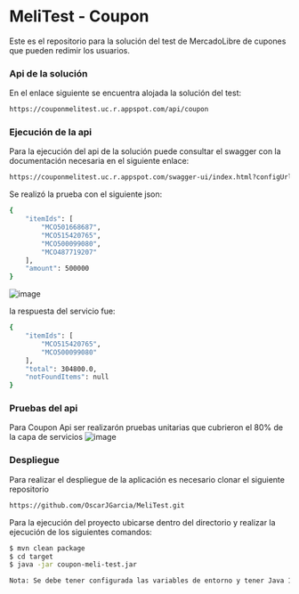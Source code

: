 # MeliTest - Coupon

Este es el repositorio para la solución del test de MercadoLibre de cupones que pueden redimir los usuarios.

### Api de la solución

En el enlace siguiente se encuentra alojada la solución del test:


```sh
https://couponmelitest.uc.r.appspot.com/api/coupon
```
### Ejecución de la api

Para la ejecución del api de la solución puede consultar el swagger con la documentación necesaria en el siguiente enlace:

```sh
https://couponmelitest.uc.r.appspot.com/swagger-ui/index.html?configUrl=/v3/api-docs/swagger-config
```
Se realizó la prueba con el siguiente json:

```sh
{
    "itemIds": [
        "MCO501668687",
        "MCO515420765",
        "MCO500099080",
        "MCO487719207"
    ],
    "amount": 500000
}
```

![image](https://user-images.githubusercontent.com/95514404/144734567-79f50f11-1d73-4b1e-b0b6-5e8f05edb9cc.png)


la respuesta del servicio fue: 

```sh
{
    "itemIds": [
        "MCO515420765",
        "MCO500099080"
    ],
    "total": 304800.0,
    "notFoundItems": null
}
```
### Pruebas del api

Para Coupon Api ser realizarón pruebas unitarias que cubrieron el 80% de la capa de servicios
![image](https://user-images.githubusercontent.com/95514404/144734602-1306f1d9-aed6-409f-828b-9aec27b6d8de.png)

### Despliegue

Para realizar el despliegue de la aplicación es necesario clonar el siguiente repositorio 

```sh
https://github.com/OscarJGarcia/MeliTest.git
```
Para la ejecución del proyecto ubicarse dentro del directorio y realizar la ejecución de los siguientes comandos:
```sh
$ mvn clean package
$ cd target
$ java -jar coupon-meli-test.jar

Nota: Se debe tener configurada las variables de entorno y tener Java 11
```

